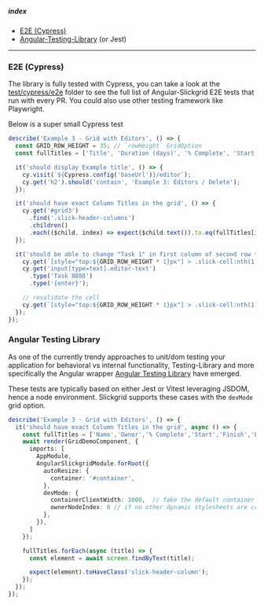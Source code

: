 ##### index
- [E2E (Cypress)](#e2e-cypress)
- [Angular-Testing-Library](#angular-testing-library) (or Jest)

---

### E2E (Cypress)
The library is fully tested with Cypress, you can take a look at the [test/cypress/e2e](https://github.com/ghiscoding/Angular-Slickgrid/tree/master/test/cypress/e2e) folder to see the full list of Angular-Slickgrid E2E tests that run with every PR. You could also use other testing framework like Playwright.

Below is a super small Cypress test

```ts
describe('Example 3 - Grid with Editors', () => {
  const GRID_ROW_HEIGHT = 35; // `rowHeight` GridOption
  const fullTitles = ['Title', 'Duration (days)', '% Complete', 'Start', 'Finish', 'Effort Driven'];

  it('should display Example title', () => {
    cy.visit(`${Cypress.config('baseUrl')}/editor`);
    cy.get('h2').should('contain', 'Example 3: Editors / Delete');
  });

  it('should have exact Column Titles in the grid', () => {
    cy.get('#grid3')
      .find('.slick-header-columns')
      .children()
      .each(($child, index) => expect($child.text()).to.eq(fullTitles[index]));
  });

  it('should be able to change "Task 1" in first column of second row to a different Task', () => {
    cy.get(`[style="top:${GRID_ROW_HEIGHT * 1}px"] > .slick-cell:nth(1)`).should('contain', 'Task 1').click();
    cy.get('input[type=text].editor-text')
      .type('Task 8888')
      .type('{enter}');

    // revalidate the cell
    cy.get(`[style="top:${GRID_ROW_HEIGHT * 1}px"] > .slick-cell:nth(1)`).should('contain', 'Task 8888');
  });
});
```

### Angular Testing Library

As one of the currently trendy approaches to unit/dom testing your application for behavioral vs internal functionality, Testing-Library and more specifically the Angular wrapper [Angular Testing Library](https://testing-library.com/docs/angular-testing-library/intro/) have emerged.

These tests are typically based on either Jest or Vitest leveraging JSDOM, hence a node environment. Slickgrid supports these cases with the `devMode` grid option.

```typescript
describe('Example 3 - Grid with Editors', () => {
  it('should have exact Column Titles in the grid', async () => {
    const fullTitles = ['Name','Owner','% Complete','Start','Finish','Effort Driven'];
    await render(GridDemoComponent, {
      imports: [
        AppModule,
        AngularSlickgridModule.forRoot({
          autoResize: {
            container: '#container',
          },
          devMode: {
            containerClientWidth: 1000,  // fake the default container clientWidth since that's not available in jsdom
            ownerNodeIndex: 0 // if no other dynamic stylesheets are created index 0 is fine to workaround an issue with lack of ownerNode
          },
        }),
      ]
    });

    fullTitles.forEach(async (title) => {
      const element = await screen.findByText(title);

      expect(element).toHaveClass('slick-header-column');
    });
  });
});
```

